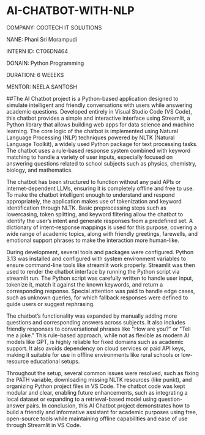 # AI-CHATBOT-WITH-NLP

COMPANY: COOTECH IT SOLUTIONS

NANE: Phani Sri Morampudi

INTERN ID: CT06DN464

DONAIN: Python Programming

DURATION: 6 WEEEKS

MENTOR: NEELA SANTOSH

##The AI Chatbot project is a Python-based application designed to simulate intelligent and friendly conversations with users while answering academic questions. Developed entirely in Visual Studio Code (VS Code), this chatbot provides a simple and interactive interface using Streamlit, a Python library that allows building web apps for data science and machine learning. The core logic of the chatbot is implemented using Natural Language Processing (NLP) techniques powered by NLTK (Natural Language Toolkit), a widely used Python package for text processing tasks. The chatbot uses a rule-based response system combined with keyword matching to handle a variety of user inputs, especially focused on answering questions related to school subjects such as physics, chemistry, biology, and mathematics.

The chatbot has been structured to function without any paid APIs or internet-dependent LLMs, ensuring it is completely offline and free to use. To make the chatbot intelligent enough to understand and respond appropriately, the application makes use of tokenization and keyword identification through NLTK. Basic preprocessing steps such as lowercasing, token splitting, and keyword filtering allow the chatbot to identify the user’s intent and generate responses from a predefined set. A dictionary of intent-response mappings is used for this purpose, covering a wide range of academic topics, along with friendly greetings, farewells, and emotional support phrases to make the interaction more human-like.

During development, several tools and packages were configured. Python 3.13 was installed and configured with system environment variables to ensure command-line tools like streamlit work properly. Streamlit was then used to render the chatbot interface by running the Python script via streamlit run. The Python script was carefully written to handle user input, tokenize it, match it against the known keywords, and return a corresponding response. Special attention was paid to handle edge cases, such as unknown queries, for which fallback responses were defined to guide users or suggest rephrasing.

The chatbot’s functionality was expanded by manually adding more questions and corresponding answers across subjects. It also includes friendly responses to conversational phrases like "How are you?" or "Tell me a joke." This rule-based approach, while not as flexible as modern AI models like GPT, is highly reliable for fixed domains such as academic support. It also avoids dependency on cloud services or paid API keys, making it suitable for use in offline environments like rural schools or low-resource educational setups.

Throughout the setup, several common issues were resolved, such as fixing the PATH variable, downloading missing NLTK resources (like punkt), and organizing Python project files in VS Code. The chatbot code was kept modular and clear, enabling future enhancements, such as integrating a local dataset or expanding to a retrieval-based model using question-answer pairs. In conclusion, this AI Chatbot project demonstrates how to build a friendly and informative assistant for academic purposes using free, open-source tools while maintaining offline capabilities and ease of use through Streamlit in VS Code.


